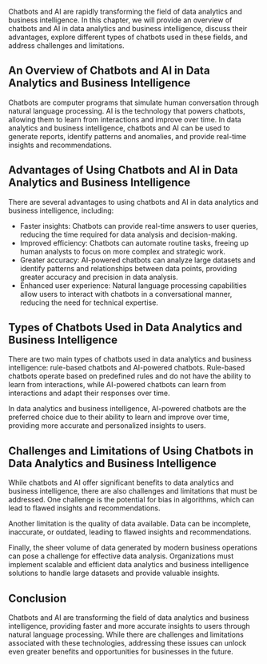 
Chatbots and AI are rapidly transforming the field of data analytics and business intelligence. In this chapter, we will provide an overview of chatbots and AI in data analytics and business intelligence, discuss their advantages, explore different types of chatbots used in these fields, and address challenges and limitations.

An Overview of Chatbots and AI in Data Analytics and Business Intelligence
--------------------------------------------------------------------------

Chatbots are computer programs that simulate human conversation through natural language processing. AI is the technology that powers chatbots, allowing them to learn from interactions and improve over time. In data analytics and business intelligence, chatbots and AI can be used to generate reports, identify patterns and anomalies, and provide real-time insights and recommendations.

Advantages of Using Chatbots and AI in Data Analytics and Business Intelligence
-------------------------------------------------------------------------------

There are several advantages to using chatbots and AI in data analytics and business intelligence, including:

* Faster insights: Chatbots can provide real-time answers to user queries, reducing the time required for data analysis and decision-making.
* Improved efficiency: Chatbots can automate routine tasks, freeing up human analysts to focus on more complex and strategic work.
* Greater accuracy: AI-powered chatbots can analyze large datasets and identify patterns and relationships between data points, providing greater accuracy and precision in data analysis.
* Enhanced user experience: Natural language processing capabilities allow users to interact with chatbots in a conversational manner, reducing the need for technical expertise.

Types of Chatbots Used in Data Analytics and Business Intelligence
------------------------------------------------------------------

There are two main types of chatbots used in data analytics and business intelligence: rule-based chatbots and AI-powered chatbots. Rule-based chatbots operate based on predefined rules and do not have the ability to learn from interactions, while AI-powered chatbots can learn from interactions and adapt their responses over time.

In data analytics and business intelligence, AI-powered chatbots are the preferred choice due to their ability to learn and improve over time, providing more accurate and personalized insights to users.

Challenges and Limitations of Using Chatbots in Data Analytics and Business Intelligence
----------------------------------------------------------------------------------------

While chatbots and AI offer significant benefits to data analytics and business intelligence, there are also challenges and limitations that must be addressed. One challenge is the potential for bias in algorithms, which can lead to flawed insights and recommendations.

Another limitation is the quality of data available. Data can be incomplete, inaccurate, or outdated, leading to flawed insights and recommendations.

Finally, the sheer volume of data generated by modern business operations can pose a challenge for effective data analysis. Organizations must implement scalable and efficient data analytics and business intelligence solutions to handle large datasets and provide valuable insights.

Conclusion
----------

Chatbots and AI are transforming the field of data analytics and business intelligence, providing faster and more accurate insights to users through natural language processing. While there are challenges and limitations associated with these technologies, addressing these issues can unlock even greater benefits and opportunities for businesses in the future.
